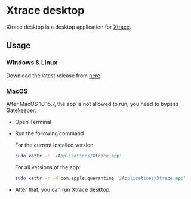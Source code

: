 # Xtrace desktop

Xtrace desktop is a desktop application for [Xtrace](https://github.com/feng19/x_trace/).

## Usage

### Windows & Linux

Download the latest release from [here](https://github.com/feng19/x_trace_desktop/releases).

### MacOS

After MacOS 10.15.7, the app is not allowed to run, you need to bypass Gatekeeper.

- Open Terminal
- Run the following command

    For the current installed version:
    ```bash    
    sudo xattr -c '/Applications/Xtrace.app'
    ```

    For all versions of the app:
    ```bash
    sudo xattr -r -d com.apple.quarantine '/Applications/Xtrace.app'
    ```
- After that, you can run Xtrace desktop.
